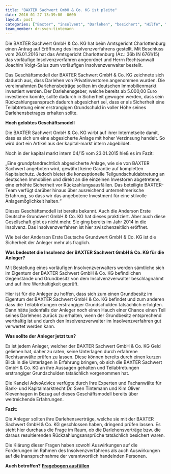 ```yaml
---
title: "BAXTER Sachwert GmbH & Co. KG ist pleite"
date: 2016-01-27 13:39:00 -0600
layout: post
categories: ["Baxter", "insolvent", "Darlehen", "besichert", "Hilfe", "Anwalt", "Anleger"]
team_member: dr-sven-tintemann
---
```


Die BAXTER Sachwert GmbH & Co. KG hat beim Amtsgericht Charlottenburg einen Antrag auf Eröffnung des Insolvenzverfahrens gestellt. Mit Beschluss vom 26.01.2016 hat das Amtsgericht Charlottenburg (Az.: 36b IN 6761/15) das vorläufige Insolvenzverfahren angeordnet und Herrn Rechtsanwalt Joachim Voigt-Salus zum vorläufigen Insolvenzverwalter bestellt.

Das Geschäftsmodell der BAXTER Sachwert GmbH & Co. KG zeichnete sich dadurch aus, dass Darlehen von Privatinvestoren angenommen wurden. Die vereinnahmten Darlehensbeträge sollten im deutschen Immobilienmarkt investiert werden. Der Darlehensgeber, welche bereits ab 5.000,00 Euro investieren konnte, sollte dadurch in Sicherheit gewogen werden, dass sein Rückzahlungsanspruch dadurch abgesichert sei, dass er als Sicherheit eine Teilabtretung einer erstrangigen Grundschuld in voller Höhe seines Darlehensbetrages erhalten sollte.

**Hoch gelobtes Geschäftsmodell**

Die BAXTER Sachwert GmbH & Co. KG wirbt auf ihrer Internetseite damit, dass es sich um eine abgesicherte Anlage mit hoher Verzinsung handelt. So wird dort ein Artikel aus der kapital-markt intern abgebildet.

Noch in der kapital markt intern 04/15 vom 23.01.2015 hieß es im Fazit:

„Eine grundpfandrechtlich abgesicherte Anlage, wie sie von BAXTER Sachwert angeboten wird, gewährt keine Garantie auf kompletten Kapitalschutz. Jedoch bietet die konzeptionelle Teilgundschuldabtretung an deutschen Immobilien und direkt an die einzelnen Investoren abgetretene, eine erhöhte Sicherheit vor Rückzahlungsausfällen. Das beteiligte BAXTER-Team verfügt darüber hinaus über ausreichend unternehmerische Erfahrung, so dass wir das angebotene Investment für eine stilvolle Anlagemöglichkeit halten.“

Dieses Geschäftsmodell ist bereits bekannt. Auch die Anderson Erste Deutsche Grundwert GmbH & Co. KG hat dieses praktiziert. Aber auch diese Gesellschaft gibt es nicht mehr. Sie ging bereits im Jahr 2014 in die Insolvenz. Das Insolvenzverfahren ist hier zwischenzeitlich eröffnet.

Wie bei der Anderson Erste Deutsche Grundwert GmbH & Co. KG ist die Sicherheit der Anleger mehr als fraglich.

**Was bedeutet die Insolvenz der BAXTER Sachwert GmbH & Co. KG für die Anleger?**

Mit Bestellung eines vorläufigen Insolvenzverwalters werden sämtliche sich im Eigentum der BAXTER Sachwert GmbH & Co. KG befindlichen Gegenstände und Grundbesitz von dem Insolvenzverwalter beschlagnahmt und auf ihre Werthaltigkeit geprüft.

Hier ist für die Anleger zu hoffen, dass sich zum einen Grundbesitz im Eigentum der BAXTER Sachwert GmbH & Co. KG befindet und zum anderen dass die Teilabtretungen erstrangiger Grundschulden tatsächlich erfolgten. Dann hätte jedenfalls der Anleger noch einen Hauch einer Chance einen Teil seines Darlehens zurück zu erhalten, wenn der Grundbesitz entsprechend werthaltig ist und durch den Insolvenzverwalter im Insolvenzverfahren gut verwertet werden kann.

**Was sollte der Anleger jetzt tun?**

Es ist jedem Anleger, welcher der BAXTER Sachwert GmbH & Co. KG Geld geliehen hat, daher zu raten, seine Unterlagen durch erfahrene Rechtsanwälte prüfen zu lassen. Diese können bereits durch einen kurzen Blick in die Unterlagen in Erfahrung bringen, ob sich die BAXTER Sachwert GmbH & Co. KG an ihre Aussagen gehalten und Teilabtretungen erstrangiger Grundschulden tatsächlich vorgenommen hat.

Die Kanzlei AdvoAdvice verfügte durch Ihre Experten und Fachanwälte für Bank- und Kapitalmarktrecht Dr. Sven Tintemann und Kim Oliver Klevenhagen in Bezug auf dieses Geschäftsmodell bereits über weitreichende Erfahrungen.

**Fazit:**

Die Anleger sollten ihre Darlehensverträge, welche sie mit der BAXTER Sachwert GmbH & Co. KG geschlossen haben, dringend prüfen lassen. Es steht hier durchaus die Frage im Raum, ob die Darlehensverträge bzw. die daraus resultierenden Rückzahlungsansprüche tatsächlich besichert waren.

Die Klärung dieser Fragen haben sowohl Auswirkungen auf die Forderungen im Rahmen des Insolvenzverfahrens als auch Auswirkungen auf die Inanspruchnahme der verantwortlich handelnden Personen.

**Auch betroffen?**
**[Fragebogen ausfüllen](/uploads/dokumente/Fragebogen_Baxter.pdf)**
